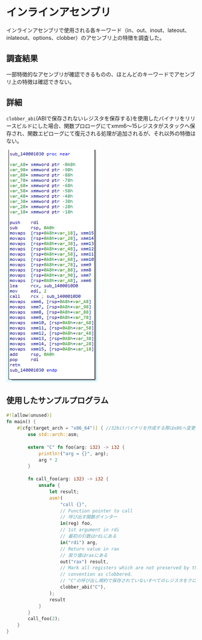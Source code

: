 # インラインアセンブリ

インラインアセンブリで使用される各キーワード（in、out、inout、lateout、inlateout、options、clobber）のアセンブリ上の特徴を調査した。

## 調査結果

一部特徴的なアセンブリが確認できるものの、ほとんどのキーワードでアセンブリ上の特徴は確認できない。

## 詳細

`clobber_abi`(ABIで保存されないレジスタを保存する)を使用したバイナリをリリースビルドにした場合、関数プロローグにてxmm6～15レジスタがスタックへ保存され、関数エピローグにて復元される処理が追加されるが、それ以外の特徴はない。

![inline_assembly](images/20-1.png)

## 使用したサンプルプログラム

```rust
#![allow(unused)]
fn main() {
    #[cfg(target_arch = "x86_64")] { //32bitバイナリを作成する際はx86へ変更
        use std::arch::asm;

        extern "C" fn foo(arg: i32) -> i32 {
            println!("arg = {}", arg);
            arg * 2
        }

        fn call_foo(arg: i32) -> i32 {
            unsafe {
                let result;
                asm!(
                    "call {}",
                    // Function pointer to call
                    // 呼び出す関数ポインター
                    in(reg) foo,
                    // 1st argument in rdi
                    // 最初の引数はrdiにある
                    in("rdi") arg,
                    // Return value in rax
                    // 戻り値はraxにある
                    out("rax") result,
                    // Mark all registers which are not preserved by the "C" calling
                    // convention as clobbered.
                    // "C"の呼び出し規約で保存されていないすべてのレジスタをクロバーに指定
                    clobber_abi("C"),
                );
                result
            }
        }
        call_foo(2);
    }
}
```